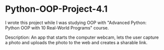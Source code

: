 # Python-OOP-Project-4.1

I wrote this project while I was studying OOP with "Advanced Python: Python OOP with 10 Real-World Programs" course.

Description: An app that starts the computer webcam, lets the user capture a photo
and uploads the photo to the web and creates a sharable link.
